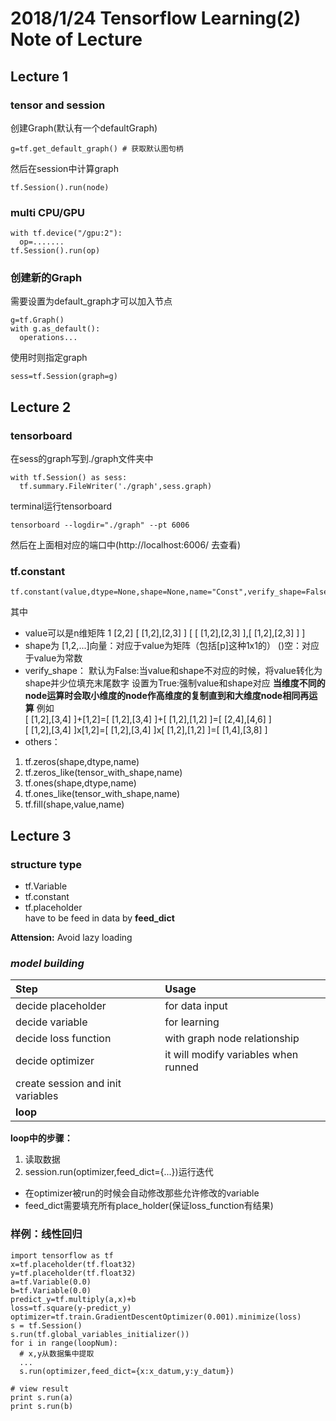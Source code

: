 # 2018/1/24 Tensorflow Learning(2) Note of Lecture
## Lecture 1
### tensor and session
创建Graph(默认有一个defaultGraph)
```
g=tf.get_default_graph() # 获取默认图句柄
```
然后在session中计算graph
```
tf.Session().run(node)
```
### multi CPU/GPU
```
with tf.device("/gpu:2"):
  op=.......
tf.Session().run(op)

```
### 创建新的Graph
需要设置为default_graph才可以加入节点
```
g=tf.Graph()
with g.as_default():
  operations...
```
使用时则指定graph
```
sess=tf.Session(graph=g)
```
## Lecture 2
### tensorboard
在sess的graph写到./graph文件夹中
```
with tf.Session() as sess:
  tf.summary.FileWriter('./graph',sess.graph)
```
terminal运行tensorboard
```
tensorboard --logdir="./graph" --pt 6006
```
然后在上面相对应的端口中(http://localhost:6006/ 去查看)
### tf.constant
```
tf.constant(value,dtype=None,shape=None,name="Const",verify_shape=False)
```
其中
* value可以是n维矩阵
1
[2,2]
[ [1,2],[2,3] ]
[ [ [1,2],[2,3] ],[ [1,2],[2,3] ] ]
* shape为
[1,2,...]向量：对应于value为矩阵（包括[p]这种1x1的）
()空：对应于value为常数
* verify_shape：
默认为False:当value和shape不对应的时候，将value转化为shape并少位填充末尾数字
设置为True:强制value和shape对应
**当维度不同的node运算时会取小维度的node作高维度的复制直到和大维度node相同再运算**
例如<br>
[ [1,2],[3,4] ]+[1,2]=[ [1,2],[3,4] ]+[ [1,2],[1,2] ]=[ [2,4],[4,6] ] <br>
[ [1,2],[3,4] ]x[1,2]=[ [1,2],[3,4] ]x[ [1,2],[1,2] ]=[ [1,4],[3,8] ]
* others：
1. tf.zeros(shape,dtype,name)
2. tf.zeros_like(tensor_with_shape,name)
3. tf.ones(shape,dtype,name)
4. tf.ones_like(tensor_with_shape,name)
5. tf.fill(shape,value,name)
## Lecture 3
### structure type
* tf.Variable
* tf.constant
* tf.placeholder<br>have to be feed in data by **feed_dict**

**Attension:** Avoid lazy loading
### ***model building***
| Step                              | Usage                                |
|:----------------------------------|:-------------------------------------|
| decide placeholder                | for data input                       |
| decide variable                   | for learning                         |
| decide loss function              | with graph node relationship         |
| decide optimizer                  | it will modify variables when runned |
| create session and init variables |                                      |
| **loop**                          |                                      |

**loop中的步骤：**
1. 读取数据
2. session.run(optimizer,feed_dict={...})运行迭代

* 在optimizer被run的时候会自动修改那些允许修改的variable
* feed_dict需要填充所有place_holder(保证loss_function有结果)

### 样例：线性回归
```
import tensorflow as tf
x=tf.placeholder(tf.float32)
y=tf.placeholder(tf.float32)
a=tf.Variable(0.0)
b=tf.Variable(0.0)
predict_y=tf.multiply(a,x)+b
loss=tf.square(y-predict_y)
optimizer=tf.train.GradientDescentOptimizer(0.001).minimize(loss)
s = tf.Session()
s.run(tf.global_variables_initializer())
for i in range(loopNum):
  # x,y从数据集中提取
  ...
  s.run(optimizer,feed_dict={x:x_datum,y:y_datum})

# view result
print s.run(a)
print s.run(b)
```
